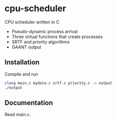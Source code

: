 
# cpu-scheduler

CPU scheduler written in C

- Pseudo-dynamic process arrival
- Three virtual functions that create processes
- SRTF and priority algorithms
- GAANT output



## Installation

Compile and run

```bash
clang main.c mydata.c srtf.c priority.c -o output
./output
```
    
## Documentation

Read main.c.

